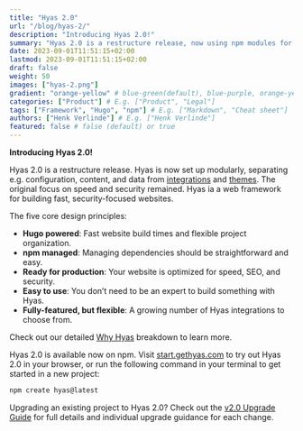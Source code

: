 ```yaml
---
title: "Hyas 2.0"
url: "/blog/hyas-2/"
description: "Introducing Hyas 2.0!"
summary: "Hyas 2.0 is a restructure release, now using npm modules for integrations and themes."
date: 2023-09-01T11:51:15+02:00
lastmod: 2023-09-01T11:51:15+02:00
draft: false
weight: 50
images: ["hyas-2.png"]
gradient: "orange-yellow" # blue-green(default), blue-purple, orange-yellow, pink-blue, or purple-orange (this setting is only relevant when "images: []")
categories: ["Product"] # E.g. ["Product", "Legal"]
tags: ["Framework", "Hugo", "npm"] # E.g. ["Markdown", "Cheat sheet"]
authors: ["Henk Verlinde"] # E.g. ["Henk Verlinde"]
featured: false # false (default) or true
---
```


**Introducing Hyas 2.0!**

Hyas 2.0 is a restructure release. Hyas is now set up modularly, separating e.g. configuration, content, and data from [integrations](https://gethyas.com/integrations/) and [themes](https://gethyas.com/themes/). The original focus on speed and security remained. Hyas ia a web framework for building fast, security-focused websites.

The five core design principles:

- **Hugo powered**: Fast website build times and flexible project organization.
- **npm managed**: Managing dependencies should be straightforward and easy.
- **Ready for production**: Your website is optimized for speed, SEO, and security.
- **Easy to use**: You don’t need to be an expert to build something with Hyas.
- **Fully-featured, but flexible**: A growing number of Hyas integrations to choose from.

Check out our detailed [Why Hyas](https://docs.gethyas.com/concepts/why-hyas/) breakdown to learn more.

Hyas 2.0 is available now on npm. Visit [start.gethyas.com](https://start.gethyas.com/) to try out Hyas 2.0 in your browser, or run the following command in your terminal to get started in a new project:

```bash
npm create hyas@latest
```

Upgrading an existing project to Hyas 2.0? Check out the [v2.0 Upgrade Guide](https://docs.gethyas.com/guides/upgrade-to/v2/) for full details and individual upgrade guidance for each change.
